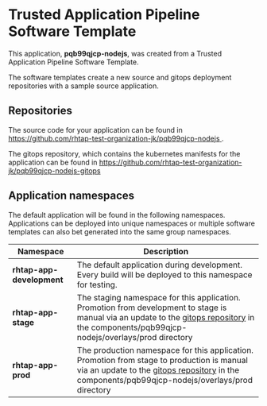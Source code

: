 # Trusted Application Pipeline Software Template

This application, **pqb99qjcp-nodejs**, was created from a Trusted Application Pipeline Software Template.

The software templates create a new source and gitops deployment repositories with a sample source application. 

## Repositories

The source code for your application can be found in [https://github.com/rhtap-test-organization-jk/pqb99qjcp-nodejs ](https://github.com/rhtap-test-organization-jk/pqb99qjcp-nodejs ).
 
The gitops repository, which contains the kubernetes manifests for the application can be found in 
[https://github.com/rhtap-test-organization-jk/pqb99qjcp-nodejs-gitops ](https://github.com/rhtap-test-organization-jk/pqb99qjcp-nodejs-gitops ) 

## Application namespaces 

The default application will be found in the following namespaces. Applications can be deployed into unique namespaces or multiple software templates can also bet generated into the same group namespaces.  

|  Namespace   |  Description   |  
| -------- | -------- |   
| **rhtap-app-development** | The default application during development. Every build will be deployed to this namespace for testing. | 
| **rhtap-app-stage** | The staging namespace for this application. Promotion from development to stage is manual via an update to the [gitops repository](https://github.com/rhtap-test-organization-jk/pqb99qjcp-nodejs-gitops ) in the components/pqb99qjcp-nodejs/overlays/prod directory |  
| **rhtap-app-prod** | The production namespace for this application. Promotion from stage to production is manual via an update to the [gitops repository](https://github.com/rhtap-test-organization-jk/pqb99qjcp-nodejs-gitops ) in the components/pqb99qjcp-nodejs/overlays/prod directory | 